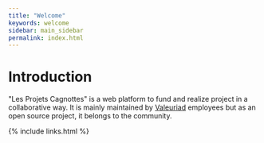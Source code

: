 ```yaml
---
title: "Welcome"
keywords: welcome
sidebar: main_sidebar
permalink: index.html
---
```


# Introduction

"Les Projets Cagnottes" is a web platform to fund and realize project in a collaborative way. 
It is mainly maintained by [Valeuriad](https://valeuriad.fr) employees but as an open source project, it belongs to the community.

{% include links.html %}
